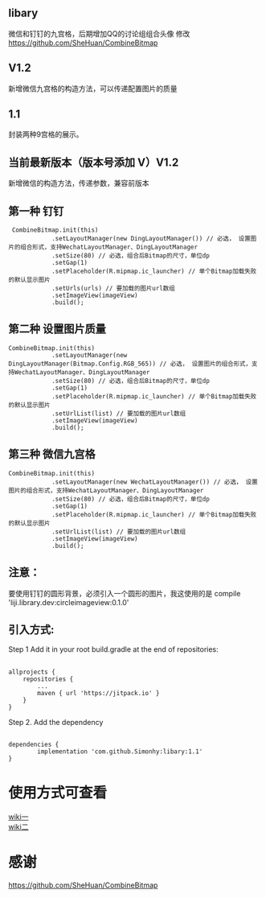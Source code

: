 ## libary
  微信和钉钉的九宫格，后期增加QQ的讨论组组合头像 
  修改 https://github.com/SheHuan/CombineBitmap
## V1.2
   新增微信九宫格的构造方法，可以传递配置图片的质量
## 1.1
   封装两种9宫格的展示。
## 当前最新版本（版本号添加 V）V1.2
   新增微信的构造方法，传递参数，兼容前版本
 
 ## 第一种  钉钉

     CombineBitmap.init(this)
                .setLayoutManager(new DingLayoutManager()) // 必选， 设置图片的组合形式，支持WechatLayoutManager、DingLayoutManager
                .setSize(80) // 必选，组合后Bitmap的尺寸，单位dp
                .setGap(1)
                .setPlaceholder(R.mipmap.ic_launcher) // 单个Bitmap加载失败的默认显示图片
                .setUrls(urls) // 要加载的图片url数组
                .setImageView(imageView)
                .build();


##  第二种 设置图片质量
    CombineBitmap.init(this)
                .setLayoutManager(new DingLayoutManager(Bitmap.Config.RGB_565)) // 必选， 设置图片的组合形式，支持WechatLayoutManager、DingLayoutManager
                .setSize(80) // 必选，组合后Bitmap的尺寸，单位dp
                .setGap(1)
                .setPlaceholder(R.mipmap.ic_launcher) // 单个Bitmap加载失败的默认显示图片
                .setUrlList(list) // 要加载的图片url数组
                .setImageView(imageView)
                .build();
## 第三种  微信九宫格
    CombineBitmap.init(this)
                .setLayoutManager(new WechatLayoutManager()) // 必选， 设置图片的组合形式，支持WechatLayoutManager、DingLayoutManager
                .setSize(80) // 必选，组合后Bitmap的尺寸，单位dp
                .setGap(1)
                .setPlaceholder(R.mipmap.ic_launcher) // 单个Bitmap加载失败的默认显示图片
                .setUrlList(list) // 要加载的图片url数组
                .setImageView(imageView)
                .build();

## 注意：
   要使用钉钉的圆形背景，必须引入一个圆形的图片，我这使用的是 
  compile 'liji.library.dev:circleimageview:0.1.0' 
## 引入方式:
 Step 1
 Add it in your root build.gradle at the end of repositories:
## 
    allprojects {
		repositories {
			...
			maven { url 'https://jitpack.io' }
		}
	}
 Step 2. Add the dependency
## 
	dependencies {
	        implementation 'com.github.Simonhy:libary:1.1'
	}

# 使用方式可查看 
  [wiki一](https://github.com/Simonhy/libary/wiki/%E4%BF%AE%E6%94%B9https:--github.com-SheHuan-CombineBitmaps)  
  [wiki二](https://github.com/Simonhy/libary/wiki/%E5%85%B7%E4%BD%93%E4%BD%BF%E7%94%A8%E6%96%B9%E5%BC%8F)
# 感谢
  https://github.com/SheHuan/CombineBitmap
